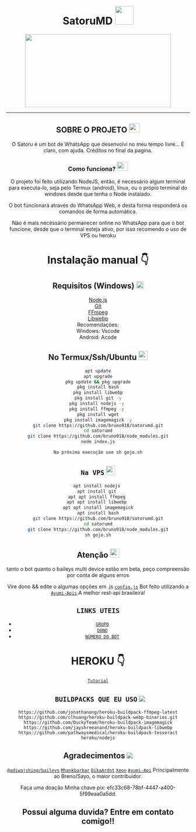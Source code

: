 <h1 align="center">SatoruMD <img src="https://i.giphy.com/media/pPbcqcLelFmj6/giphy.webp" width="50px"/><br></h1>
<p align="center">
  <img src="https://opedyboy.sirv.com/Welcome/1654526477427.jpg" alt="" width="400" height="200"/></p>

<p align="center">

</p>


------

## <h2 align="center">SOBRE O PROJETO <img  src="https://acegif.com/wp-content/gif/thinking-emoji-30.gif" width="30" height="25"/></h2>

 <p align="center"> O Satoru é um bot de WhatsApp que desenvolvi no meu tempo livre... É claro, com ajuda. Créditos no final da pagina.</p>
 
 <h3 align="center"> Como funciona? <img  src="https://acegif.com/wp-content/uploads/loading-73.gif" width="30" height="25"/></h3>
 
<p align="center">
  O projeto foi feito utilizando NodeJS, então, é necessário algum terminal para executa-lo, seja pelo Termux (android), linux, ou o própio terminal do windows desde que tenha o Node instalado. </p>
  <p  align="center">O bot fúncionará através do WhatsApp Web, e desta forma responderá os comandos de forma automática.</p>
  <p align="center">Não é mais necêssário permanecer online no WhatsApp  para que o bot funcione, desde que o terminal esteja ativo, por isso recomendo o uso de VPS ou heroku</p>
  
  <div align="center">

# <h1 align="center">Instalação manual 👇</h1>

## Requisitos (Windows) <img src="https://c.tenor.com/7uUwTU_EwVgAAAAM/mahinda-rajapaksha.gif" height="20"/>
 [Node.js](https://nodejs.org/en/) 
 <br>
  [Git](https://git-scm.com/downloads)
 <br>
  [FFmpeg](https://github.com/BtbN/FFmpeg-Builds/releases/download/autobuild-2020-12-08-13-03/ffmpeg-n4.3.1-26-gca55240b8c-win64-gpl-4.3.zip)
 <br>
  [Libwebp](https://developers.google.com/speed/webp/download)
  <br>
 Recomendações: 
 <br>
  Windows: Vscode
 <br>
  Android: Acode



## No Termux/Ssh/Ubuntu <img src="https://encrypted-tbn0.gstatic.com/images?q=tbn:ANd9GcRDc14tOfBqJieCDn3Ly_ETmNs959K4VQsYBg&usqp=CAU" height="25"/>
```bash
apt update
apt upgrade
pkg update && pkg upgrade
pkg install bash
pkg install libwebp
pkg install git -y
pkg install nodejs -y 
pkg install ffmpeg -y 
pkg install wget
pkg install imagemagick -y
git clone https://github.com/bruno918/satorumd.git
cd satorumd
git clone https://github.com/bruno918/node_modules.git
node index.js

Na próxima execução use sh gojo.sh

```

## `Na VPS` <img src="https://encrypted-tbn0.gstatic.com/images?q=tbn:ANd9GcRDc14tOfBqJieCDn3Ly_ETmNs959K4VQsYBg&usqp=CAU" height="25"/>
```bash
apt install nodejs 
apt install git 
apt apt install ffmpeg 
apt apt install libwebp 
apt apt install imagemagick
apt install bash
git clone https://github.com/bruno918/satorumd.git
cd satorumd
git clone https://github.com/bruno918/node_modules.git
sh gojo.sh
```

##  Atenção <img src="https://c.tenor.com/sLgNruA4tsgAAAAC/warning-lights.gif" height='25'/>
tanto o bot quanto o baileys multi device estão em beta, peço compreensão por conta de alguns erros

Vire dono &&  edite o algumas opções em .js [`config.js`](https://github.com/bruno918/satorumd/blob/main/settings.js)
Bot feito utilizando a [`Ayumi-Apis`](https://ayumi-apis.herokuapp.com/).A melhor rest-api brasileira! 


## ```LINKS UTEIS```

- [`GRUPO`](https://tinyurl.com/24mr83r3)
- [`DONO`](https://api.whatsapp.com/send/?phone=5555933005901&text=slv%20dono&app_absent=0)
- [`NÚMERO DO BOT`](https://api.whatsapp.com/send/?phone=14502314093&text=menu&app_absent=0)

# HEROKU 👇

[`Tutorial`](https://raw.githubusercontent.com/bruno918/Ed-dependencias/main/Heroku)

## ` BUILDPACKS QUE EU USO` <img src="https://miro.medium.com/max/960/1*7yyQGCF5xBxWlUzNz-D-OQ.gif" />

```
https://github.com/jonathanong/heroku-buildpack-ffmpeg-latest
https://github.com/clhuang/heroku-buildpack-webp-binaries.git
https://github.com/DuckyTeam/heroku-buildpack-imagemagick
https://github.com/jayshreeanand/heroku-buildpack-libwebp
https://github.com/pathwaysmedical/heroku-buildpack-tesseract
heroku/nodejs
```


## Agradecimentos  <img src=" https://i.pinimg.com/originals/b0/5d/9d/b05d9ddf76e6c18d4d52f327fd0d0c5d.gif"/> 
 [`@adiwajshing/baileys`](https://github.com/adiwajshing/baileys)
 [`Mhankbarbar`](https://github.com/MhankBarBar)
 [`DikaArdnt`](https://github.com/DikaArdnt)
 [`Xeon`](https://github.com/DGXeon/CheemsBot-MD2)
 [`Ayumi-Api`](https://ayumi-apis.herokuapp.com/)
 Principalmente ao Breno/Sayo, o maior contribuidor.

Faça uma doação
 Minha chave pix:  efc33c68-78bf-4447-a400-5f99eaa0a5dd.

## Possui alguma duvida? Entre em contato comigo!!
</div>
